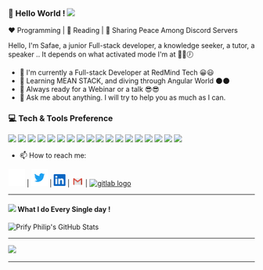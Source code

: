 
### 👋 Hello World !  <img src="https://github.com/TheDudeThatCode/TheDudeThatCode/blob/master/Assets/Earth.gif" width="24px">

:heart: Programming | :black_heart: Reading | :blue_heart: Sharing Peace Among Discord Servers

Hello, I'm Safae, a junior Full-stack developer, a knowledge seeker, a tutor, a speaker .. It depends on what activated mode I'm at ✌🏽🕖

- 🔭 I'm currently a Full-stack Developer at RedMind Tech 😀😃
- 🌱 Learning MEAN STACK, and diving through Angular World 🌑🌑
- 👯 Always ready for a Webinar or a talk 😎😎
- 💬 Ask me about anything. I will try to help you as much as I can.
### 💻 Tech & Tools Preference

<img src = "https://img.shields.io/badge/-HTML5-E34F26?style=flat&logo=html5&logoColor=white"> <img src = "https://img.shields.io/badge/-CSS3-1572B6?style=flat&logo=css3&logoColor=white">
<img src="https://img.shields.io/badge/-Bootstrap-563D7C?style=flat&logo=bootstrap&logoColor=white">
<img src="https://img.shields.io/badge/-JavaScript-eed718?style=flat&logo=javascript&logoColor=ffffff">
<img src="https://img.shields.io/badge/-Sass-cc6699?style=flat&logo=sass&logoColor=ffffff">
<img src="https://img.shields.io/badge/-React-000000?style=flat&logo=react&logoColor=00c8ff">
<img src="https://img.shields.io/badge/-php-000000?style=flat&logo=php&logoColor=blue">
<img src="https://img.shields.io/badge/-laravel-000000?style=flat&logo=laravel&logoColor=red">
<img src="https://img.shields.io/badge/Django-092E20?style=for-the-badge&logo=django&logoColor=white"> 
<img src="https://img.shields.io/badge/-Vue-000000?style=flat&logo=vue&logoColor=green">
<img src="https://img.shields.io/badge/-MongoDB-4DB33D?style=flat&logo=mongodb&logoColor=FFFFFF">
<img src="https://img.shields.io/badge/-MySQL-F29111?style=flat&logo=mysql&logoColor=FFFFFF">
<img src="https://img.shields.io/badge/-Express.js-787878?style=flat">
<img src="https://img.shields.io/badge/-Node.js-3C873A?style=flat&logo=Node.js&logoColor=white">
<img src="http://img.shields.io/badge/-Git-F1502F?style=flat&logo=git&logoColor=FFFFFF">
<img src="http://img.shields.io/badge/-Github-000000?style=flat&logo=github&logoColor=FFFFFF">
<img src="http://img.shields.io/badge/-VS%20Code-007ACC?style=flat&logo=visual%20studio%20code&logoColor=white">
<img src="https://img.shields.io/badge/TypeScript-007ACC?style=for-the-badge&logo=typescript&logoColor=white"/>

- 📫 How to reach me:

[<img src="https://raw.githubusercontent.com/Delta456/Delta456/master/img/github.png" alt="github logo" width="34">](https://github.com/safaebaamel) |  [<img src="https://raw.githubusercontent.com/Delta456/Delta456/master/img/twitter.png" alt="twitter logo" width="34">](https://twitter.com/safaebaamel) |  [<img src="https://github.com/Amchuz/Amchuz/blob/master/linkedin.jpeg" alt="linkedin logo" width="24">](https://www.linkedin.com/in/safae-baamel-ba27761a7/) |  [<img src="https://github.com/Amchuz/Amchuz/blob/master/gmail.jpeg" alt="gmail logo" width="24">](safa.baamel@gmail.com) | [<img src="https://img.shields.io/badge/GitLab-330F63?style=for-the-badge&logo=gitlab&logoColor=white" alt="gitlab logo" width="80">](https://gitlab.com/safaebaamel) 


----

#### <img src="https://media.giphy.com/media/VgCDAzcKvsR6OM0uWg/giphy.gif" width="50"> What I do Every Single day !

   

![Prify Philip's GitHub Stats](https://github-readme-stats.vercel.app/api?username=safaebaamel&hide=["stars"]&show_icons=true)

-------

<a href="https://github.com/Daggy1234">
  <img src="https://github-readme-stats.vercel.app/api/top-langs/?username=safaebaamel&layout=compact" />
</a>

-------
